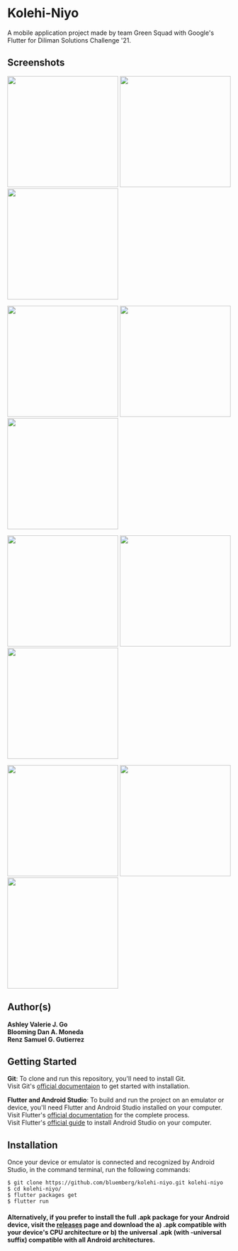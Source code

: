 # Kolehi-Niyo

A mobile application project made by team Green Squad with Google's Flutter for Diliman Solutions Challenge '21.

## Screenshots

<img src="screengrabs/splash.jpg" width="250"/> <img src="screengrabs/home.jpg" width="250"/> <img src="screengrabs/feed.jpg" width="250"/>

<img src="screengrabs/post.jpg" width="250"/> <img src="screengrabs/chat_list.jpg" width="250"/> <img src="screengrabs/chat.jpg" width="250"/>

<img src="screengrabs/courses.jpg" width="250"/> <img src="screengrabs/visit_profile.jpg" width="250"/> <img src="screengrabs/clubs.jpg" width="250"/>

<img src="screengrabs/classes.jpg" width="250"/> <img src="screengrabs/user_profile.jpg" width="250"/> <img src="screengrabs/settings.jpg" width="250"/>

## Author(s)
**Ashley Valerie J. Go**\
**Blooming Dan A. Moneda**\
**Renz Samuel G. Gutierrez**

## Getting Started 
**Git**: To clone and run this repository, you'll need to install Git.\
Visit Git's [official documentaion](https://git-scm.com/book/en/v2/Getting-Started-Installing-Git) to get started with installation.

**Flutter and Android Studio**: To build and run the project on an emulator or device, you'll need Flutter and Android Studio installed on your computer.\
Visit Flutter's [official documentation](https://flutter.dev/docs/get-started/install) for the complete process.\
Visit Flutter's [official guide](https://flutter.dev/docs/get-started/install/windows#android-setup) to install Android Studio on your computer.


## Installation

Once your device or emulator is connected and recognized by Android Studio, in the command terminal, run the following commands:

    $ git clone https://github.com/bluemberg/kolehi-niyo.git kolehi-niyo
    $ cd kolehi-niyo/
    $ flutter packages get
    $ flutter run

#### Alternatively, if you prefer to install the full .apk package for your Android device, visit the [releases](https://github.com/bluemberg/kolehi-niyo/releases) page and download the a) .apk compatible with your device's CPU architecture or b) the universal .apk (with -universal suffix) compatible with all Android architectures.
